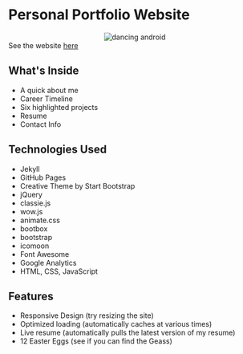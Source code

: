 # Personal Portfolio Website

<div style="text-align:center">
	<img src="http://spencer-shadley.github.io/img/dancing-spencer.gif" alt="dancing android"/>
</div>
See the website <a href="http://spencer-shadley.github.io/" target="_blank">here</a>

## What's Inside

 - A quick about me
 - Career Timeline
 - Six highlighted projects
 - Resume
 - Contact Info

## Technologies Used

 - Jekyll
 - GitHub Pages
 - Creative Theme by Start Bootstrap
 - jQuery
 - classie.js
 - wow.js
 - animate.css
 - bootbox
 - bootstrap
 - icomoon
 - Font Awesome
 - Google Analytics
 - HTML, CSS, JavaScript

## Features

 - Responsive Design (try resizing the site)
 - Optimized loading (automatically caches at various times)
 - Live resume (automatically pulls the latest version of my resume)
 - 12 Easter Eggs (see if you can find the Geass)
